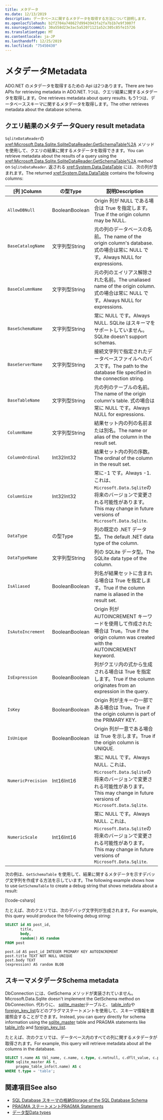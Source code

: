 ```yaml
---
title: メタデータ
ms.date: 12/13/2019
description: データベースに関するメタデータを取得する方法について説明します。
ms.openlocfilehash: b2f2704a748627d9943943fa2fa7b1b7e9f3007f
ms.sourcegitcommit: 30a558d23e3ac5a52071121a52c305c85fe15726
ms.translationtype: MT
ms.contentlocale: ja-JP
ms.lasthandoff: 12/25/2019
ms.locfileid: "75450430"
---
```

# <a name="metadata"></a><span data-ttu-id="062ba-103">メタデータ</span><span class="sxs-lookup"><span data-stu-id="062ba-103">Metadata</span></span>

<span data-ttu-id="062ba-104">ADO.NET のメタデータを取得するための Api は2つあります。</span><span class="sxs-lookup"><span data-stu-id="062ba-104">There are two APIs for retrieving metadata in ADO.NET.</span></span> <span data-ttu-id="062ba-105">1つは、クエリ結果に関するメタデータを取得します。</span><span class="sxs-lookup"><span data-stu-id="062ba-105">One retrieves metadata about query results.</span></span> <span data-ttu-id="062ba-106">もう1つは、データベーススキーマに関するメタデータを取得します。</span><span class="sxs-lookup"><span data-stu-id="062ba-106">The other retrieves metadata about the database schema.</span></span>

## <a name="query-result-metadata"></a><span data-ttu-id="062ba-107">クエリ結果のメタデータ</span><span class="sxs-lookup"><span data-stu-id="062ba-107">Query result metadata</span></span>

<span data-ttu-id="062ba-108">`SqliteDataReader`の <xref:Microsoft.Data.Sqlite.SqliteDataReader.GetSchemaTable%2A> メソッドを使用して、クエリの結果に関するメタデータを取得できます。</span><span class="sxs-lookup"><span data-stu-id="062ba-108">You can retrieve metadata about the results of a query using the <xref:Microsoft.Data.Sqlite.SqliteDataReader.GetSchemaTable%2A> method on `SqliteDataReader`.</span></span> <span data-ttu-id="062ba-109">返される <xref:System.Data.DataTable> には、次の列が含まれます。</span><span class="sxs-lookup"><span data-stu-id="062ba-109">The returned <xref:System.Data.DataTable> contains the following columns:</span></span>

| <span data-ttu-id="062ba-110">[列 ]</span><span class="sxs-lookup"><span data-stu-id="062ba-110">Column</span></span>             | <span data-ttu-id="062ba-111">の型</span><span class="sxs-lookup"><span data-stu-id="062ba-111">Type</span></span>    | <span data-ttu-id="062ba-112">説明</span><span class="sxs-lookup"><span data-stu-id="062ba-112">Description</span></span>                                                               |
| ------------------ | ------- | ------------------------------------------------------------------------- |
| `AllowDBNull`      | <span data-ttu-id="062ba-113">Boolean</span><span class="sxs-lookup"><span data-stu-id="062ba-113">Boolean</span></span> | <span data-ttu-id="062ba-114">Origin 列が NULL である場合は True を指定します。</span><span class="sxs-lookup"><span data-stu-id="062ba-114">True if the origin column may be NULL.</span></span>                                    |
| `BaseCatalogName`  | <span data-ttu-id="062ba-115">文字列型</span><span class="sxs-lookup"><span data-stu-id="062ba-115">String</span></span>  | <span data-ttu-id="062ba-116">元の列のデータベースの名前。</span><span class="sxs-lookup"><span data-stu-id="062ba-116">The name of the origin column's database.</span></span> <span data-ttu-id="062ba-117">式の場合は常に NULL です。</span><span class="sxs-lookup"><span data-stu-id="062ba-117">Always NULL for expressions.</span></span>    |
| `BaseColumnName`   | <span data-ttu-id="062ba-118">文字列型</span><span class="sxs-lookup"><span data-stu-id="062ba-118">String</span></span>  | <span data-ttu-id="062ba-119">元の列のエイリアス解除された名前。</span><span class="sxs-lookup"><span data-stu-id="062ba-119">The unaliased name of the origin column.</span></span> <span data-ttu-id="062ba-120">式の場合は常に NULL です。</span><span class="sxs-lookup"><span data-stu-id="062ba-120">Always NULL for expressions.</span></span>    |
| `BaseSchemaName`   | <span data-ttu-id="062ba-121">文字列型</span><span class="sxs-lookup"><span data-stu-id="062ba-121">String</span></span>  | <span data-ttu-id="062ba-122">常に NULL です。</span><span class="sxs-lookup"><span data-stu-id="062ba-122">Always NULL.</span></span> <span data-ttu-id="062ba-123">SQLite はスキーマをサポートしていません。</span><span class="sxs-lookup"><span data-stu-id="062ba-123">SQLite doesn't support schemas.</span></span>                              |
| `BaseServerName`   | <span data-ttu-id="062ba-124">文字列型</span><span class="sxs-lookup"><span data-stu-id="062ba-124">String</span></span>  | <span data-ttu-id="062ba-125">接続文字列で指定されたデータベースファイルへのパスです。</span><span class="sxs-lookup"><span data-stu-id="062ba-125">The path to the database file specified in the connection string.</span></span>         |
| `BaseTableName`    | <span data-ttu-id="062ba-126">文字列型</span><span class="sxs-lookup"><span data-stu-id="062ba-126">String</span></span>  | <span data-ttu-id="062ba-127">元の列のテーブルの名前。</span><span class="sxs-lookup"><span data-stu-id="062ba-127">The name of the origin column's table.</span></span> <span data-ttu-id="062ba-128">式の場合は常に NULL です。</span><span class="sxs-lookup"><span data-stu-id="062ba-128">Always NULL for expressions.</span></span>       |
| `ColumnName`       | <span data-ttu-id="062ba-129">文字列型</span><span class="sxs-lookup"><span data-stu-id="062ba-129">String</span></span>  | <span data-ttu-id="062ba-130">結果セット内の列の名前または別名。</span><span class="sxs-lookup"><span data-stu-id="062ba-130">The name or alias of the column in the result set.</span></span>                        |
| `ColumnOrdinal`    | <span data-ttu-id="062ba-131">Int32</span><span class="sxs-lookup"><span data-stu-id="062ba-131">Int32</span></span>   | <span data-ttu-id="062ba-132">結果セット内の列の序数。</span><span class="sxs-lookup"><span data-stu-id="062ba-132">The ordinal of the column in the result set.</span></span>                              |
| `ColumnSize`       | <span data-ttu-id="062ba-133">Int32</span><span class="sxs-lookup"><span data-stu-id="062ba-133">Int32</span></span>   | <span data-ttu-id="062ba-134">常に-1 です。</span><span class="sxs-lookup"><span data-stu-id="062ba-134">Always -1.</span></span> <span data-ttu-id="062ba-135">これは、`Microsoft.Data.Sqlite`の将来のバージョンで変更される可能性があります。</span><span class="sxs-lookup"><span data-stu-id="062ba-135">This may change in future versions of `Microsoft.Data.Sqlite`.</span></span>   |
| `DataType`         | <span data-ttu-id="062ba-136">の型</span><span class="sxs-lookup"><span data-stu-id="062ba-136">Type</span></span>    | <span data-ttu-id="062ba-137">列の既定の .NET データ型。</span><span class="sxs-lookup"><span data-stu-id="062ba-137">The default .NET data type of the column.</span></span>                                 |
| `DataTypeName`     | <span data-ttu-id="062ba-138">文字列型</span><span class="sxs-lookup"><span data-stu-id="062ba-138">String</span></span>  | <span data-ttu-id="062ba-139">列の SQLite データ型。</span><span class="sxs-lookup"><span data-stu-id="062ba-139">The SQLite data type of the column.</span></span>                                       |
| `IsAliased`        | <span data-ttu-id="062ba-140">Boolean</span><span class="sxs-lookup"><span data-stu-id="062ba-140">Boolean</span></span> | <span data-ttu-id="062ba-141">列名が結果セットに含まれる場合は True を指定します。</span><span class="sxs-lookup"><span data-stu-id="062ba-141">True if the column name is aliased in the result set.</span></span>                     |
| `IsAutoIncrement`  | <span data-ttu-id="062ba-142">Boolean</span><span class="sxs-lookup"><span data-stu-id="062ba-142">Boolean</span></span> | <span data-ttu-id="062ba-143">Origin 列が AUTOINCREMENT キーワードを使用して作成された場合は True。</span><span class="sxs-lookup"><span data-stu-id="062ba-143">True if the origin column was created with the AUTOINCREMENT keyword.</span></span>     |
| `IsExpression`     | <span data-ttu-id="062ba-144">Boolean</span><span class="sxs-lookup"><span data-stu-id="062ba-144">Boolean</span></span> | <span data-ttu-id="062ba-145">列がクエリ内の式から生成される場合は True を指定します。</span><span class="sxs-lookup"><span data-stu-id="062ba-145">True if the column originates from an expression in the query.</span></span>            |
| `IsKey`            | <span data-ttu-id="062ba-146">Boolean</span><span class="sxs-lookup"><span data-stu-id="062ba-146">Boolean</span></span> | <span data-ttu-id="062ba-147">Origin 列が主キーの一部である場合は True。</span><span class="sxs-lookup"><span data-stu-id="062ba-147">True if the origin column is part of the PRIMARY KEY.</span></span>                     |
| `IsUnique`         | <span data-ttu-id="062ba-148">Boolean</span><span class="sxs-lookup"><span data-stu-id="062ba-148">Boolean</span></span> | <span data-ttu-id="062ba-149">Origin 列が一意である場合は True を示します。</span><span class="sxs-lookup"><span data-stu-id="062ba-149">True if the origin column is UNIQUE.</span></span>                                      |
| `NumericPrecision` | <span data-ttu-id="062ba-150">Int16</span><span class="sxs-lookup"><span data-stu-id="062ba-150">Int16</span></span>   | <span data-ttu-id="062ba-151">常に NULL です。</span><span class="sxs-lookup"><span data-stu-id="062ba-151">Always NULL.</span></span> <span data-ttu-id="062ba-152">これは、`Microsoft.Data.Sqlite`の将来のバージョンで変更される可能性があります。</span><span class="sxs-lookup"><span data-stu-id="062ba-152">This may change in future versions of `Microsoft.Data.Sqlite`.</span></span> |
| `NumericScale`     | <span data-ttu-id="062ba-153">Int16</span><span class="sxs-lookup"><span data-stu-id="062ba-153">Int16</span></span>   | <span data-ttu-id="062ba-154">常に NULL です。</span><span class="sxs-lookup"><span data-stu-id="062ba-154">Always NULL.</span></span> <span data-ttu-id="062ba-155">これは、`Microsoft.Data.Sqlite`の将来のバージョンで変更される可能性があります。</span><span class="sxs-lookup"><span data-stu-id="062ba-155">This may change in future versions of `Microsoft.Data.Sqlite`.</span></span> |

<span data-ttu-id="062ba-156">次の例は、`GetSchemaTable` を使用して、結果に関するメタデータを示すデバッグ文字列を作成する方法を示しています。</span><span class="sxs-lookup"><span data-stu-id="062ba-156">The following example shows how to use `GetSchemaTable` to create a debug string that shows metadata about a result:</span></span>

[!code-csharp[](../../../../samples/snippets/standard/data/sqlite/ResultMetadataSample/Program.cs?name=snippet_ResultMetadata)]

<span data-ttu-id="062ba-157">たとえば、次のクエリでは、次のデバッグ文字列が生成されます。</span><span class="sxs-lookup"><span data-stu-id="062ba-157">For example, this query would produce the following debug string:</span></span>

```sql
SELECT id AS post_id,
       title,
       body,
       random() AS random
FROM post
```

```output
post.id AS post_id INTEGER PRIMARY KEY AUTOINCREMENT
post.title TEXT NOT NULL UNIQUE
post.body TEXT
(expression) AS random BLOB
```

## <a name="schema-metadata"></a><span data-ttu-id="062ba-158">スキーマメタデータ</span><span class="sxs-lookup"><span data-stu-id="062ba-158">Schema metadata</span></span>

<span data-ttu-id="062ba-159">DbConnection には、GetSchema メソッドが実装されていません。</span><span class="sxs-lookup"><span data-stu-id="062ba-159">Microsoft.Data.Sqlite doesn't implement the GetSchema method on DbConnection.</span></span> <span data-ttu-id="062ba-160">代わりに、 [sqlite_master](https://www.sqlite.org/fileformat.html#storage_of_the_sql_database_schema)テーブルと、 [table_info](https://www.sqlite.org/pragma.html#pragma_table_info)や[foreign_key_list](https://www.sqlite.org/pragma.html#pragma_foreign_key_list)などのプラグマステートメントを使用して、スキーマ情報を直接照会することができます。</span><span class="sxs-lookup"><span data-stu-id="062ba-160">Instead, you can query directly for schema information using the [sqlite_master](https://www.sqlite.org/fileformat.html#storage_of_the_sql_database_schema) table and PRAGMA statements like [table_info](https://www.sqlite.org/pragma.html#pragma_table_info) and [foreign_key_list](https://www.sqlite.org/pragma.html#pragma_foreign_key_list).</span></span>

<span data-ttu-id="062ba-161">たとえば、次のクエリでは、データベース内のすべての列に関するメタデータが取得されます。</span><span class="sxs-lookup"><span data-stu-id="062ba-161">For example, this query will retrieve metadata about all the columns in the database.</span></span>

```sql
SELECT t.name AS tbl_name, c.name, c.type, c.notnull, c.dflt_value, c.pk
FROM sqlite_master AS t,
     pragma_table_info(t.name) AS c
WHERE t.type = 'table';
```

## <a name="see-also"></a><span data-ttu-id="062ba-162">関連項目</span><span class="sxs-lookup"><span data-stu-id="062ba-162">See also</span></span>

* [<span data-ttu-id="062ba-163">SQL Database スキーマの格納</span><span class="sxs-lookup"><span data-stu-id="062ba-163">Storage of the SQL Database Schema</span></span>](https://www.sqlite.org/fileformat.html#storage_of_the_sql_database_schema)
* [<span data-ttu-id="062ba-164">PRAGMA ステートメント</span><span class="sxs-lookup"><span data-stu-id="062ba-164">PRAGMA Statements</span></span>](https://www.sqlite.org/pragma.html)
* [<span data-ttu-id="062ba-165">データ型</span><span class="sxs-lookup"><span data-stu-id="062ba-165">Data types</span></span>](types.md)
